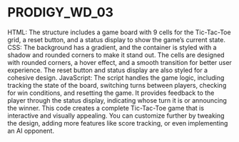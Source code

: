 ﻿# PRODIGY_WD_03
HTML:
The structure includes a game board with 9 cells for the Tic-Tac-Toe grid, a reset button, and a status display to show the game’s current state.
CSS:
The background has a gradient, and the container is styled with a shadow and rounded corners to make it stand out.
The cells are designed with rounded corners, a hover effect, and a smooth transition for better user experience.
The reset button and status display are also styled for a cohesive design.
JavaScript:
The script handles the game logic, including tracking the state of the board, switching turns between players, checking for win conditions, and resetting the game.
It provides feedback to the player through the status display, indicating whose turn it is or announcing the winner.
This code creates a complete Tic-Tac-Toe game that is interactive and visually appealing. You can customize further by tweaking the design, adding more features like score tracking, or even implementing an AI opponent.
